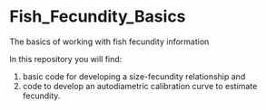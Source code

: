 # Fish_Fecundity_Basics
 The basics of working with fish fecundity information

 In this repository you will find:
 1) basic code for developing a size-fecundity relationship and
 2) code to develop an autodiametric calibration curve to estimate fecundity.
